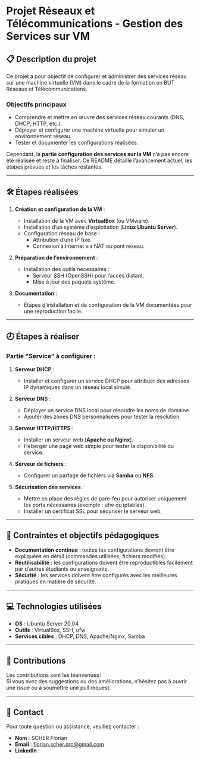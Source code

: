 # Projet Réseaux et Télécommunications - Gestion des Services sur VM  

## 📋 Description du projet  
Ce projet a pour objectif de configurer et administrer des services réseau sur une machine virtuelle (VM) dans le cadre de la formation en BUT Réseaux et Télécommunications.  

### Objectifs principaux  
- Comprendre et mettre en œuvre des services réseau courants (DNS, DHCP, HTTP, etc.).  
- Déployer et configurer une machine virtuelle pour simuler un environnement réseau.  
- Tester et documenter les configurations réalisées.  

Cependant, la **partie configuration des services sur la VM** n’a pas encore été réalisée et reste à finaliser. Ce README détaille l’avancement actuel, les étapes prévues et les tâches restantes.  

---

## 🛠️ Étapes réalisées  
1. **Création et configuration de la VM** :  
   - Installation de la VM avec **VirtualBox** (ou VMware).  
   - Installation d’un système d’exploitation (**Linux Ubuntu Server**).  
   - Configuration réseau de base :  
     - Attribution d’une IP fixe.  
     - Connexion à Internet via NAT ou pont réseau.  

2. **Préparation de l’environnement** :  
   - Installation des outils nécessaires :  
     - Serveur SSH (OpenSSH) pour l’accès distant.  
     - Mise à jour des paquets système.  

3. **Documentation** :  
   - Étapes d’installation et de configuration de la VM documentées pour une reproduction facile.  

---

## 🕗 Étapes à réaliser  
### Partie "Service" à configurer :  
1. **Serveur DHCP** :  
   - Installer et configurer un service DHCP pour attribuer des adresses IP dynamiques dans un réseau local simulé.  

2. **Serveur DNS** :  
   - Déployer un service DNS local pour résoudre les noms de domaine.  
   - Ajouter des zones DNS personnalisées pour tester la résolution.  

3. **Serveur HTTP/HTTPS** :  
   - Installer un serveur web (**Apache ou Nginx**).  
   - Héberger une page web simple pour tester la disponibilité du service.  

4. **Serveur de fichiers** :  
   - Configurer un partage de fichiers via **Samba** ou **NFS**.  

5. **Sécurisation des services** :  
   - Mettre en place des règles de pare-feu pour autoriser uniquement les ports nécessaires (exemple : ufw ou iptables).  
   - Installer un certificat SSL pour sécuriser le serveur web.  

---

## 📌 Contraintes et objectifs pédagogiques  
- **Documentation continue** : toutes les configurations devront être expliquées en détail (commandes utilisées, fichiers modifiés).  
- **Réutilisabilité** : les configurations doivent être reproductibles facilement par d’autres étudiants ou enseignants.  
- **Sécurité** : les services doivent être configurés avec les meilleures pratiques en matière de sécurité.  

---

## 💻 Technologies utilisées  

- **OS** : Ubuntu Server 20.04  
- **Outils** : VirtualBox, SSH, ufw  
- **Services cibles** : DHCP, DNS, Apache/Nginx, Samba  

---

## 🤝 Contributions  

Les contributions sont les bienvenues !  
Si vous avez des suggestions ou des améliorations, n’hésitez pas à ouvrir une issue ou à soumettre une pull request.  

---

## 📧 Contact  

Pour toute question ou assistance, veuillez contacter :  
- **Nom** : SCHER Florian
- **Email** : florian.scher.pro@gmail.com  
- **LinkedIn** : 
